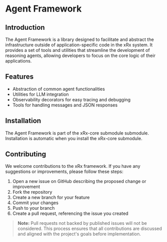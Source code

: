 # Agent Framework

## Introduction

The Agent Framework is a library designed to facilitate and abstract the infrastructure outside of application-specific code in the xRx system. It provides a set of tools and utilities that streamline the development of reasoning agents, allowing developers to focus on the core logic of their applications.

## Features

- Abstraction of common agent functionalities
- Utilities for LLM integration
- Observability decorators for easy tracing and debugging
- Tools for handling messages and JSON responses

## Installation

The Agent Framework is part of the xRx-core submodule submodule. Installation is automatic when you install the xRx-core submodule.


## Contributing
We welcome contributions to the xRx framework. If you have any suggestions or improvements, please follow these steps:

1. Open a new issue on GitHub describing the proposed change or improvement
2. Fork the repository
3. Create a new branch for your feature
4. Commit your changes
5. Push to your branch
6. Create a pull request, referencing the issue you created

> **Note:** Pull requests not backed by published issues will not be considered. This process ensures that all contributions are discussed and aligned with the project's goals before implementation.